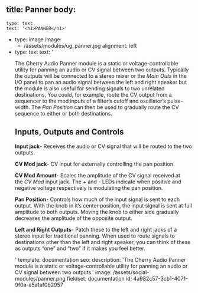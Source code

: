 title: Panner
body:
  -
    type: text
    text: '<h1>PANNER</h1>'
  -
    type: image
    image:
      - /assets/modules/ug_panner.jpg
    alignment: left
  -
    type: text
    text: '<p>The Cherry Audio Panner module is a static or voltage-controllable utility for panning an audio or CV signal between two outputs. Typically the outputs will be connected to a stereo mixer or the <em>Main Outs</em> in the I/O panel to pan an audio signal between the left and right speaker but the module is also useful for sending signals to two unrelated destinations. You could, for example, route the CV output from a sequencer to the mod inputs of a filter’s cutoff and oscillator’s pulse-width. The <em>Pan Position</em> can then be used to gradually route the CV sequence to either or both destinations.</p><h2><strong>Inputs, Outputs and Controls</strong></h2><p><strong>Input jack</strong>- Receives the audio or CV signal that will be routed to the two outputs.</p><p><strong>CV Mod jack</strong>- CV input for externally controlling the pan position.</p><p><strong>CV Mod Amount</strong>- Scales the amplitude of the CV signal received at the&nbsp;<em>CV Mod</em>&nbsp;input jack. The <em>+</em> and <em>-</em> LEDs indicate when positive and negative voltage respectively is modulating the pan position.</p><p><strong>Pan Position</strong>- Controls how much of the input signal is sent to each output. With the knob in it’s center position, the input signal is sent at full amplitude to both outputs. Moving the knob to either side gradually decreases the amplitude of the opposite output.</p><p><strong>Left and Right Outputs</strong>- Patch these to the left and right jacks of a stereo input for traditional panning. When used to route signals to destinations other than the left and right speaker, you can think of these as outputs “one” and “two” if it makes you feel better.</p>'
template: documentation
seo:
  description: 'The Cherry Audio Panner module is a static or voltage-controllable utility for panning an audio or CV signal between two outputs.'
  image: /assets/social-modules/panner.png
fieldset: documentation
id: 4a982c57-3cb1-4071-9f0a-a5a1af0b2957
